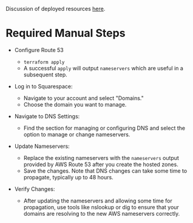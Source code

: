 Discussion of deployed resources [here](https://chat.openai.com/share/4d60e1cb-a7d6-4485-a7ec-470b1d336285).

# Required Manual Steps
- Configure Route 53
    - `terraform apply`
    - A successful `apply` will output `nameservers` which are useful in a subsequent step.

- Log in to Squarespace:
    - Navigate to your account and select "Domains."
    - Choose the domain you want to manage.
- Navigate to DNS Settings:
    - Find the section for managing or configuring DNS and select the option to manage or change nameservers.
- Update Nameservers:
    - Replace the existing nameservers with the `nameservers` output provided by AWS Route 53 after you create the hosted zones.
    - Save the changes. Note that DNS changes can take some time to propagate, typically up to 48 hours.

- Verify Changes:
    - After updating the nameservers and allowing some time for propagation, use tools like nslookup or dig to ensure that your domains are resolving to the new AWS nameservers correctly.